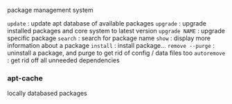 package management system

`update` : update apt database of available packages
`upgrade` : upgrade installed packages and core system to latest version
`upgrade NAME` : upgrade specific package
`search` : search for package name
`show` : display more information about a package
`install` : install package...
`remove --purge` : uninstall a package, and purge to get rid of config / data files too
`autoremove` : get rid off all unneeded dependencies


### apt-cache
locally databased packages
